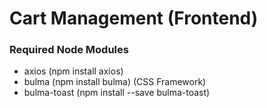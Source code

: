# Cart Management (Frontend)

### Required Node Modules
- axios (npm install axios)
- bulma (npm install bulma) (CSS Framework)
- bulma-toast (npm install --save bulma-toast)